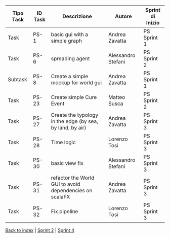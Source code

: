 |Tipo Task|ID Task|Descrizione                           |Autore      |Sprint di Inizio|
|---------|-------|--------------------------------------|------------|----------------|
|Task     |PS-1   |basic gui with a simple graph         |Andrea Zavatta|PS Sprint 1     |
|Task     |PS-6   |spreading agent                       |Alessandro Stefani|PS Sprint 2     |
|Subtask  |PS-8   |Create a simple mockup for world gui  |Andrea Zavatta|PS Sprint 1     |
|Task     |PS-23  |Create simple Cure Event              |Matteo Susca|PS Sprint 2     |
|Task     |PS-27  |Create the typology in the edge (by sea, by land, by air)|Andrea Zavatta|PS Sprint 3     |
|Task     |PS-28  |Time logic                            |Lorenzo Tosi|PS Sprint 3     |
|Task     |PS-30  |basic view fix                        |Alessandro Stefani|PS Sprint 3     |
|Task     |PS-31  |refactor the World GUI to avoid dependencies on scalaFX|Andrea Zavatta|PS Sprint 3     |
|Task     |PS-32  |Fix pipeline                          |Lorenzo Tosi|PS Sprint 3     |

[Back to index](../index.md) |
[Sprint 2](sprint2.md) |
[Sprint 4](sprint4.md)